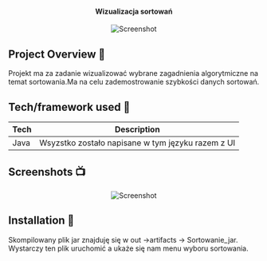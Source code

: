 <h1 align="center">

<br>

<br>

<br>

</h1>

<h4 align="center">Wizualizacja sortowań</h4>

<p align="center">
  <a >
    <img src="https://i.imgur.com/7Tux7H9.png"
         alt="Screenshot">
  </a>
</p>

## Project Overview 🎉
Projekt ma za zadanie wizualizować wybrane zagadnienia algorytmiczne na temat sortowania.Ma na celu zademostrowanie szybkości danych sortowań.
## Tech/framework used 🔧

| Tech                                                    | Description                              |
| ------------------------------------------------------- | ---------------------------------------- |
| Java                                                    | Wsyzstko zostało napisane w tym języku razem z UI   |



## Screenshots 📺

<p align="center">
    <img src="https://i.imgur.com/NklpTqH.png" alt="Screenshot">
</p>



## Installation 💾
Skompilowany plik jar znajduję się w out ->artifacts -> Sortowanie_jar.<br />
Wystarczy ten plik uruchomić a ukaże się nam menu wyboru sortowania.


